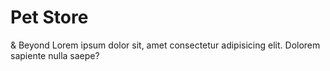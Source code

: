 
# Pet Store
& Beyond
Lorem ipsum dolor sit, amet consectetur adipisicing elit. Dolorem sapiente nulla saepe?

